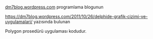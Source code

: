 [dm7blog.wordpress.com](http://dm7blog.wordpress.com) programlama blogunun

https://dm7blog.wordpress.com/2011/10/26/delphide-grafik-cizimi-ve-uygulamalari/ yazısında bulunan 

Polygon prosedürü uygulaması kodudur.
